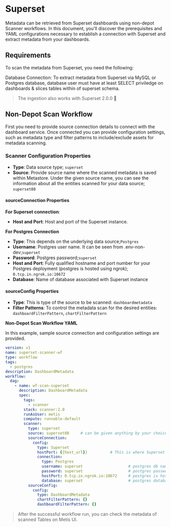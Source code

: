 # Superset

Metadata can be retrieved from Superset dashboards using non-depot Scanner workflows. In this document, you'll discover the prerequisites and YAML configurations necessary to establish a connection with Superset and extract metadata from your dashboards.


## Requirements

To scan the metadata from Superset, you need the following:

Database Connection: To extract metadata from Superset via MySQL or Postgres database, database user must have at least SELECT priviledge on dashboards & slices tables within of superset schema.

> The ingestion also works with Superset 2.0.0 🎉

## Non-Depot Scan Workflow

First you need to provide source connection details to connect with the dashboard service. Once connected you can provide configuration settings, such as metadata type and filter patterns to include/exclude assets for metadata scanning. 

### **Scanner Configuration Properties**

- **Type**: Data source type; `superset`
- **Source**: Provide source name where the scanned metadata is saved within Metastore. Under the given source name, you can see the information about all the entities scanned for your data source; `superset08`

#### **sourceConnection Properties**

**For Superset connection**:
- **Host and Port**: Host and port of the Superset instance. 

**For Postgres Connection**
- **Type**: This depends on the underlying data source;`Postgres`
- **Username**: Postgres user name. It can be seen from .env-non-dev;`superset`                    
- **Password**: Postgres password;`superset`                   
- **Host and Port**: Fully qualified hostname and port number for your Postgres deployment (postgres is hosted using ngrok); `0.tcp.in.ngrok.io:10672`      
- **Database**: Name of database associated with Superset instance


#### **sourceConfig Properties**
- **Type**: This is type of the source  to be scanned: `dashboardmetadata`
- **Filter Patterns**: To control the metadata scan for the desired entities: `dashboardFilterPattern`, `chartFilterPattern`

**Non-Depot Scan Workflow YAML**

In this example, sample source connection and configuration settings are provided.

```yaml
version: v1
name: superset-scanner-wf
type: workflow
tags:
  - postgres
description: DashboardMetadata
workflow:
  dag:
    - name: wf-scan-superset
      description: DashboardMetadata
      spec:
        tags:
          - scanner
        stack: scanner:2.0
        runAsUser: metis
        compute: runnable-default
        scanner:
          type: superset
          source: superset08     # can be given anything by your choice
          sourceConnection:
            config:
              type: Superset
              hostPort: {{host_url}}          # This is where Superset is hosted
              connection:
                type: Postgres
                username: superset                    # postgres db name. can be seen from .env-non-dev
                password: superset                    # postgres password
                hostPort: 0.tcp.in.ngrok.io:10672     # postgres is hosted using ngrok 
                database: superset                    # postgres database
          sourceConfig:
            config:
              type: DashboardMetadata 
              chartFilterPattern: {}
              dashboardFilterPattern: {}
```

> After the successful workflow run, you can check the metadata of scanned Tables on Metis UI.
